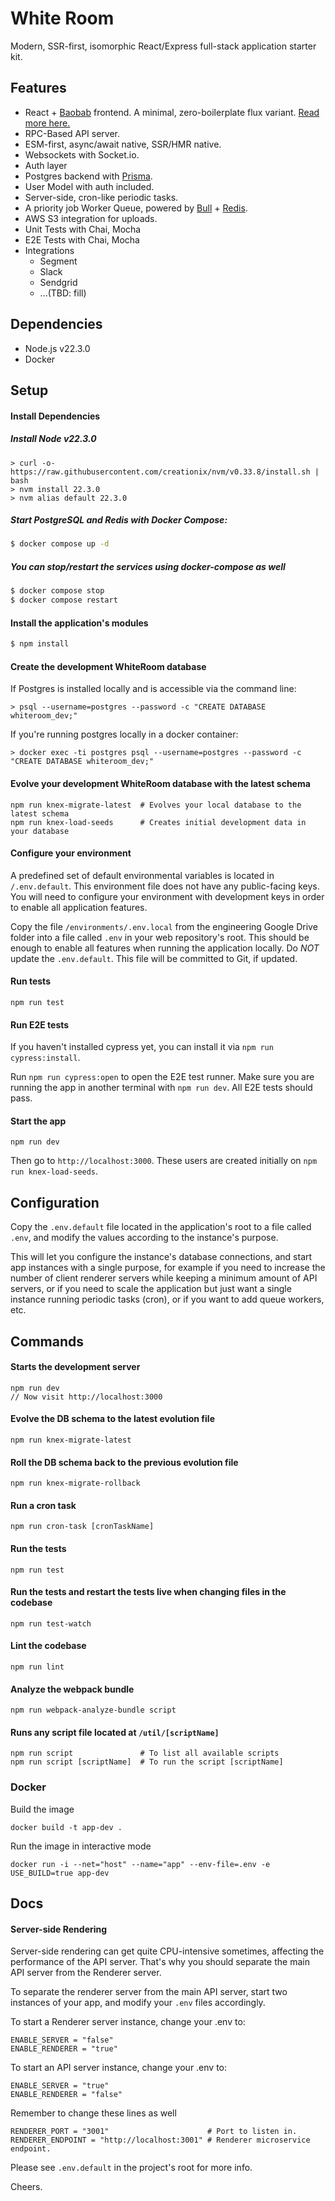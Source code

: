 # White Room

Modern, SSR-first, isomorphic React/Express full-stack application starter kit.


## Features

* React + [Baobab](http://christianalfoni.github.io/javascript/2015/02/06/plant-a-baobab-tree-in-your-flux-application.html) frontend. A minimal, zero-boilerplate flux variant. [Read more here.](http://christianalfoni.github.io/javascript/2015/02/06/plant-a-baobab-tree-in-your-flux-application.html)
* RPC-Based API server.
* ESM-first, async/await native, SSR/HMR native.
* Websockets with Socket.io.
* Auth layer
* Postgres backend with [Prisma](https://www.prisma.io/).
* User Model with auth included.
* Server-side, cron-like periodic tasks.
* A priority job Worker Queue, powered by [Bull](https://github.com/taskforcesh/bullmq) + [Redis](http://redis.io/).
* AWS S3 integration for uploads.
* Unit Tests with Chai, Mocha
* E2E Tests with Chai, Mocha
* Integrations
  * Segment
  * Slack
  * Sendgrid
  * ...(TBD: fill)


## Dependencies

* Node.js v22.3.0
* Docker


## Setup

#### Install Dependencies

##### Install Node v22.3.0
```
> curl -o- https://raw.githubusercontent.com/creationix/nvm/v0.33.8/install.sh | bash
> nvm install 22.3.0
> nvm alias default 22.3.0
```

##### Start PostgreSQL and Redis with Docker Compose:
```bash
$ docker compose up -d
```

##### You can stop/restart the services using docker-compose as well

```bash
$ docker compose stop
$ docker compose restart
```

#### Install the application's modules
```bash
$ npm install
```


#### Create the development WhiteRoom database

If Postgres is installed locally and is accessible via the command line:
```
> psql --username=postgres --password -c "CREATE DATABASE whiteroom_dev;"
```

If you're running postgres locally in a docker container:
```
> docker exec -ti postgres psql --username=postgres --password -c "CREATE DATABASE whiteroom_dev;"
```


#### Evolve your development WhiteRoom database with the latest schema
```
npm run knex-migrate-latest  # Evolves your local database to the latest schema
npm run knex-load-seeds      # Creates initial development data in your database
```


#### Configure your environment
A predefined set of default environmental variables is located in `/.env.default`. This environment file does not have any public-facing keys. You will need to configure your environment with development keys in order to enable all application features.

Copy the file `/environments/.env.local` from the engineering Google Drive folder into a file called `.env` in your web repository's root. This should be enough to enable all features when running the application locally. Do *NOT* update the `.env.default`. This file will be committed to Git, if updated.


#### Run tests
`npm run test`


#### Run E2E tests
If you haven't installed cypress yet, you can install it via `npm run cypress:install`.

Run `npm run cypress:open` to open the E2E test runner. Make sure you are running the app in another terminal with `npm run dev`. All E2E tests should pass.


#### Start the app
`npm run dev`

Then go to `http://localhost:3000`. These users are created initially on `npm run knex-load-seeds`.


## Configuration

Copy the `.env.default` file located in the application's root to a file called `.env`, and modify the values according to the instance's purpose.

This will let you configure the instance's database connections, and start app instances with a single purpose, for example if you need to increase the number of client renderer servers while keeping a minimum amount of API servers, or if you need to scale the application but just want a single instance running periodic tasks (cron), or if you want to add queue workers, etc.


## Commands

#### Starts the development server
```
npm run dev
// Now visit http://localhost:3000
```

#### Evolve the DB schema to the latest evolution file
`npm run knex-migrate-latest`


#### Roll the DB schema back to the previous evolution file
`npm run knex-migrate-rollback`


#### Run a cron task
`npm run cron-task [cronTaskName]`


#### Run the tests
`npm run test`


#### Run the tests and restart the tests live when changing files in the codebase
`npm run test-watch`


#### Lint the codebase
`npm run lint`


#### Analyze the webpack bundle
`npm run webpack-analyze-bundle script`


#### Runs any script file located at `/util/[scriptName]`
```
npm run script               # To list all available scripts
npm run script [scriptName]  # To run the script [scriptName]
```

### Docker

Build the image
```
docker build -t app-dev .
```

Run the image in interactive mode
```
docker run -i --net="host" --name="app" --env-file=.env -e USE_BUILD=true app-dev
```


## Docs

#### Server-side Rendering

Server-side rendering can get quite CPU-intensive sometimes, affecting the performance of the API server. That's why you should separate the main API server from the Renderer server.

To separate the renderer server from the main API server, start two instances of your app, and modify your `.env` files accordingly.

To start a Renderer server instance, change your .env to:
```
ENABLE_SERVER = "false"
ENABLE_RENDERER = "true"
```

To start an API server instance, change your .env to:
```
ENABLE_SERVER = "true"
ENABLE_RENDERER = "false"
```

Remember to change these lines as well

```
RENDERER_PORT = "3001"                      # Port to listen in.
RENDERER_ENDPOINT = "http://localhost:3001" # Renderer microservice endpoint.
```

Please see `.env.default` in the project's root for more info.


Cheers.
